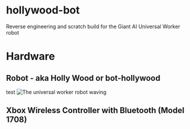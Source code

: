 # hollywood-bot
Reverse engineering and scratch build for the Giant AI Universal Worker robot

# Hardware
## Robot - aka Holly Wood or bot-hollywood
test
![The universal worker robot waving](/assets/images/wave.gif)
## Xbox Wireless Controller with Bluetooth (Model 1708)
